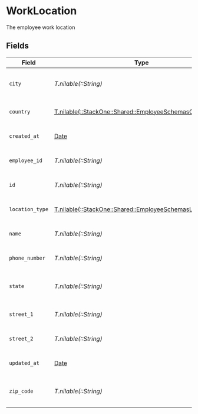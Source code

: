 # WorkLocation

The employee work location


## Fields

| Field                                                                                                            | Type                                                                                                             | Required                                                                                                         | Description                                                                                                      | Example                                                                                                          |
| ---------------------------------------------------------------------------------------------------------------- | ---------------------------------------------------------------------------------------------------------------- | ---------------------------------------------------------------------------------------------------------------- | ---------------------------------------------------------------------------------------------------------------- | ---------------------------------------------------------------------------------------------------------------- |
| `city`                                                                                                           | *T.nilable(::String)*                                                                                            | :heavy_minus_sign:                                                                                               | The city where the location is situated                                                                          | Grantham                                                                                                         |
| `country`                                                                                                        | [T.nilable(::StackOne::Shared::EmployeeSchemasCountry)](../../models/shared/employeeschemascountry.md)           | :heavy_minus_sign:                                                                                               | The country code                                                                                                 |                                                                                                                  |
| `created_at`                                                                                                     | [Date](https://ruby-doc.org/stdlib-2.6.1/libdoc/date/rdoc/Date.html)                                             | :heavy_minus_sign:                                                                                               | The created_at date                                                                                              | 2021-01-01T01:01:01.000Z                                                                                         |
| `employee_id`                                                                                                    | *T.nilable(::String)*                                                                                            | :heavy_minus_sign:                                                                                               | The employee ID                                                                                                  | 1687-3                                                                                                           |
| `id`                                                                                                             | *T.nilable(::String)*                                                                                            | :heavy_minus_sign:                                                                                               | The unique ID of the location                                                                                    | 123456                                                                                                           |
| `location_type`                                                                                                  | [T.nilable(::StackOne::Shared::EmployeeSchemasLocationType)](../../models/shared/employeeschemaslocationtype.md) | :heavy_minus_sign:                                                                                               | The location type                                                                                                | work                                                                                                             |
| `name`                                                                                                           | *T.nilable(::String)*                                                                                            | :heavy_minus_sign:                                                                                               | The name of the location                                                                                         | Woolsthorpe Manor                                                                                                |
| `phone_number`                                                                                                   | *T.nilable(::String)*                                                                                            | :heavy_minus_sign:                                                                                               | The phone number of the location                                                                                 | +44 1476 860 364                                                                                                 |
| `state`                                                                                                          | *T.nilable(::String)*                                                                                            | :heavy_minus_sign:                                                                                               | The state where the location is situated                                                                         | Lincolnshire                                                                                                     |
| `street_1`                                                                                                       | *T.nilable(::String)*                                                                                            | :heavy_minus_sign:                                                                                               | The first line of the address                                                                                    | Water Lane                                                                                                       |
| `street_2`                                                                                                       | *T.nilable(::String)*                                                                                            | :heavy_minus_sign:                                                                                               | The second line of the address                                                                                   | Woolsthorpe by Colsterworth                                                                                      |
| `updated_at`                                                                                                     | [Date](https://ruby-doc.org/stdlib-2.6.1/libdoc/date/rdoc/Date.html)                                             | :heavy_minus_sign:                                                                                               | The updated_at date                                                                                              | 2021-01-01T01:01:01.000Z                                                                                         |
| `zip_code`                                                                                                       | *T.nilable(::String)*                                                                                            | :heavy_minus_sign:                                                                                               | The ZIP code/Postal code of the location                                                                         | NG33 5NR                                                                                                         |